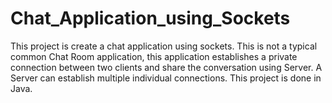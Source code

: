 # Chat_Application_using_Sockets
This project is create a chat application using sockets. This is not a typical common Chat Room application, this application establishes a private connection between two clients and share the conversation using Server. A Server can establish multiple individual connections. This project is done in Java.
